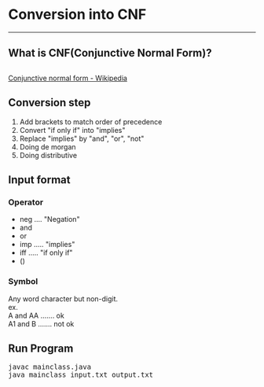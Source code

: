 # Conversion into CNF

* * *

## What is CNF(Conjunctive Normal Form)?

## 

[Conjunctive normal form - Wikipedia](https://en.wikipedia.org/wiki/Conjunctive_normal_form)

## Conversion step

1.  Add brackets to match order of precedence
2.  Convert "if only if" into "implies"
3.  Replace "implies" by "and", "or", "not"
4.  Doing de morgan
5.  Doing distributive

## Input format

### Operator

*   neg .... "Negation"
*   and
*   or
*   imp ..... "implies"
*   iff ..... "if only if"
*   ()

### Symbol

Any word character but non-digit.  
ex.  
A and AA ....... ok  
A1 and B ....... not ok  

## Run Program

<pre>javac mainclass.java
java mainclass input.txt output.txt
</pre>